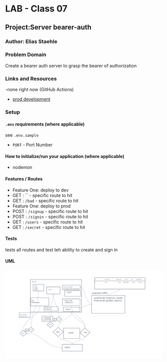 # LAB - Class 07

## Project:Server bearer-auth

### Author: Elias Staehle

### Problem Domain

Create a bearer auth server to grasp the bearer of authorization

### Links and Resources

-none right now (GitHub Actions)
- [prod development](postgres://eliasstaehle_user:RXgpZrgEXdvXlVg4FgUeRqZD5NaU2bzL@dpg-ce42fk6n6mpku7k0j3rg-a.ohio-postgres.render.com/eliasstaehle)

### Setup

#### `.env` requirements (where applicable)

see `.env.sample`


- `PORT` - Port Number


#### How to initialize/run your application (where applicable)

- nodemon

#### Features / Routes

- Feature One: deploy to dev
- GET : `` - specific route to hit
- GET : `/bad` -  specific route to hit
- Feature One: deploy to prod
- POST : `/signup` - specific route to hit
- POST : `/signin` - specific route to hit
- GET : `/users` - specific route to hit
- GET : `/secret` - specific route to hit

#### Tests

tests  all routes and test teh ability to create and sign in

#### UML

![UML](./class-07-um.png)
